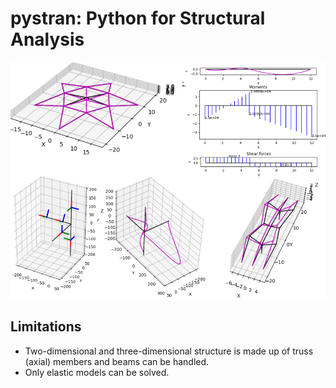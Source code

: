 # pystran: Python for Structural Analysis

![Alt pystran capabilities in graphic abstract](splash.png "pystran")


## Limitations

- Two-dimensional and three-dimensional structure is made up of truss (axial)
  members and beams can be handled.
- Only elastic models can be solved.
